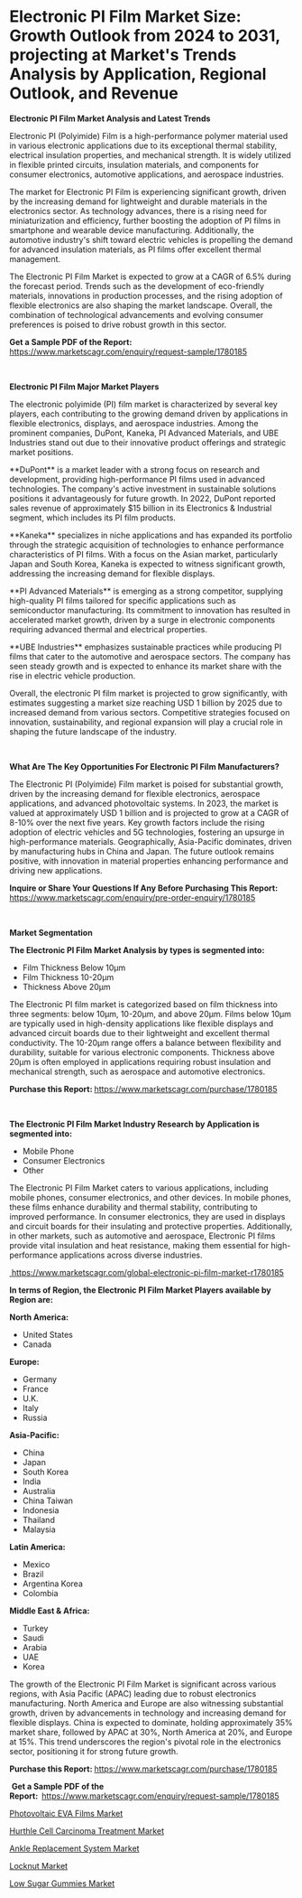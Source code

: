 <p><h1>Electronic PI Film Market Size: Growth Outlook from 2024 to 2031, projecting at Market's Trends Analysis by Application, Regional Outlook, and Revenue</h1></p><p><strong>Electronic PI Film Market Analysis and Latest Trends</strong></p>
<p><p>Electronic PI (Polyimide) Film is a high-performance polymer material used in various electronic applications due to its exceptional thermal stability, electrical insulation properties, and mechanical strength. It is widely utilized in flexible printed circuits, insulation materials, and components for consumer electronics, automotive applications, and aerospace industries.</p><p>The market for Electronic PI Film is experiencing significant growth, driven by the increasing demand for lightweight and durable materials in the electronics sector. As technology advances, there is a rising need for miniaturization and efficiency, further boosting the adoption of PI films in smartphone and wearable device manufacturing. Additionally, the automotive industry's shift toward electric vehicles is propelling the demand for advanced insulation materials, as PI films offer excellent thermal management.</p><p>The Electronic PI Film Market is expected to grow at a CAGR of 6.5% during the forecast period. Trends such as the development of eco-friendly materials, innovations in production processes, and the rising adoption of flexible electronics are also shaping the market landscape. Overall, the combination of technological advancements and evolving consumer preferences is poised to drive robust growth in this sector.</p></p>
<p><strong>Get a Sample PDF of the Report:&nbsp;</strong> <a href="https://www.marketscagr.com/enquiry/request-sample/1780185?utm_campaign=1177&utm_medium=2&utm_source=Github&utm_content=ia&utm_term=09102024&utm_id=electronic-pi-film">https://www.marketscagr.com/enquiry/request-sample/1780185</a></p>
<p>&nbsp;</p>
<p><strong>Electronic PI Film Major Market Players</strong></p>
<p><p>The electronic polyimide (PI) film market is characterized by several key players, each contributing to the growing demand driven by applications in flexible electronics, displays, and aerospace industries. Among the prominent companies, DuPont, Kaneka, PI Advanced Materials, and UBE Industries stand out due to their innovative product offerings and strategic market positions.</p><p>**DuPont** is a market leader with a strong focus on research and development, providing high-performance PI films used in advanced technologies. The company's active investment in sustainable solutions positions it advantageously for future growth. In 2022, DuPont reported sales revenue of approximately $15 billion in its Electronics & Industrial segment, which includes its PI film products.</p><p>**Kaneka** specializes in niche applications and has expanded its portfolio through the strategic acquisition of technologies to enhance performance characteristics of PI films. With a focus on the Asian market, particularly Japan and South Korea, Kaneka is expected to witness significant growth, addressing the increasing demand for flexible displays.</p><p>**PI Advanced Materials** is emerging as a strong competitor, supplying high-quality PI films tailored for specific applications such as semiconductor manufacturing. Its commitment to innovation has resulted in accelerated market growth, driven by a surge in electronic components requiring advanced thermal and electrical properties.</p><p>**UBE Industries** emphasizes sustainable practices while producing PI films that cater to the automotive and aerospace sectors. The company has seen steady growth and is expected to enhance its market share with the rise in electric vehicle production.</p><p>Overall, the electronic PI film market is projected to grow significantly, with estimates suggesting a market size reaching USD 1 billion by 2025 due to increased demand from various sectors. Competitive strategies focused on innovation, sustainability, and regional expansion will play a crucial role in shaping the future landscape of the industry.</p></p>
<p>&nbsp;</p>
<p><strong>What Are The Key Opportunities For Electronic PI Film Manufacturers?</strong></p>
<p><p>The Electronic PI (Polyimide) Film market is poised for substantial growth, driven by the increasing demand for flexible electronics, aerospace applications, and advanced photovoltaic systems. In 2023, the market is valued at approximately USD 1 billion and is projected to grow at a CAGR of 8-10% over the next five years. Key growth factors include the rising adoption of electric vehicles and 5G technologies, fostering an upsurge in high-performance materials. Geographically, Asia-Pacific dominates, driven by manufacturing hubs in China and Japan. The future outlook remains positive, with innovation in material properties enhancing performance and driving new applications.</p></p>
<p><strong>Inquire or Share Your Questions If Any Before Purchasing This Report:</strong> <a href="https://www.marketscagr.com/enquiry/pre-order-enquiry/1780185?utm_campaign=1177&utm_medium=2&utm_source=Github&utm_content=ia&utm_term=09102024&utm_id=electronic-pi-film">https://www.marketscagr.com/enquiry/pre-order-enquiry/1780185</a></p>
<p>&nbsp;</p>
<p><strong>Market Segmentation</strong></p>
<p><strong>The Electronic PI Film Market Analysis by types is segmented into:</strong></p>
<p><ul><li>Film Thickness Below 10μm</li><li>Film Thickness 10-20μm</li><li>Thickness Above 20μm</li></ul></p>
<p><p>The Electronic PI film market is categorized based on film thickness into three segments: below 10μm, 10-20μm, and above 20μm. Films below 10μm are typically used in high-density applications like flexible displays and advanced circuit boards due to their lightweight and excellent thermal conductivity. The 10-20μm range offers a balance between flexibility and durability, suitable for various electronic components. Thickness above 20μm is often employed in applications requiring robust insulation and mechanical strength, such as aerospace and automotive electronics.</p></p>
<p><strong>Purchase this Report:&nbsp;</strong><a href="https://www.marketscagr.com/purchase/1780185?utm_campaign=1177&utm_medium=2&utm_source=Github&utm_content=ia&utm_term=09102024&utm_id=electronic-pi-film">https://www.marketscagr.com/purchase/1780185</a></p>
<p>&nbsp;</p>
<p><strong>The Electronic PI Film Market Industry Research by Application is segmented into:</strong></p>
<p><ul><li>Mobile Phone</li><li>Consumer Electronics</li><li>Other</li></ul></p>
<p><p>The Electronic PI Film Market caters to various applications, including mobile phones, consumer electronics, and other devices. In mobile phones, these films enhance durability and thermal stability, contributing to improved performance. In consumer electronics, they are used in displays and circuit boards for their insulating and protective properties. Additionally, in other markets, such as automotive and aerospace, Electronic PI films provide vital insulation and heat resistance, making them essential for high-performance applications across diverse industries.</p></p>
<p><a href="https://www.marketscagr.com/global-electronic-pi-film-market-r1780185?utm_campaign=1177&utm_medium=2&utm_source=Github&utm_content=ia&utm_term=09102024&utm_id=electronic-pi-film">&nbsp;https://www.marketscagr.com/global-electronic-pi-film-market-r1780185</a></p>
<p><strong>In terms of Region, the Electronic PI Film Market Players available by Region are:</strong></p>
<p>
    <p> <strong> North America: </strong>
        <ul>
            <li>United States</li>
            <li>Canada</li>
        </ul>
        </p> 
    <p> <strong> Europe: </strong>
        <ul>
            <li>Germany</li>
            <li>France</li>
            <li>U.K.</li>
            <li>Italy</li>
            <li>Russia</li>
        </ul>
        </p> 
    <p> <strong> Asia-Pacific: </strong>
        <ul>
            <li>China</li>
            <li>Japan</li>
            <li>South Korea</li>
            <li>India</li>
            <li>Australia</li>
            <li>China Taiwan</li>
            <li>Indonesia</li>
            <li>Thailand</li>
            <li>Malaysia</li>
        </ul>
        </p> 
    <p> <strong> Latin America: </strong>
        <ul>
            <li>Mexico</li>
            <li>Brazil</li>
            <li>Argentina Korea</li>
            <li>Colombia</li>
        </ul>
        </p> 
    <p> <strong> Middle East & Africa: </strong>
        <ul>
            <li>Turkey</li>
            <li>Saudi</li>
            <li>Arabia</li>
            <li>UAE</li>
            <li>Korea</li>
        </ul>
    </p>
    </p>
<p><p>The growth of the Electronic PI Film Market is significant across various regions, with Asia Pacific (APAC) leading due to robust electronics manufacturing. North America and Europe are also witnessing substantial growth, driven by advancements in technology and increasing demand for flexible displays. China is expected to dominate, holding approximately 35% market share, followed by APAC at 30%, North America at 20%, and Europe at 15%. This trend underscores the region's pivotal role in the electronics sector, positioning it for strong future growth.</p></p>
<p><strong>Purchase this Report: </strong><a href="https://www.marketscagr.com/purchase/1780185?utm_campaign=1177&utm_medium=2&utm_source=Github&utm_content=ia&utm_term=09102024&utm_id=electronic-pi-film">https://www.marketscagr.com/purchase/1780185</a></p>
<p>&nbsp;<strong>Get a Sample PDF of the Report:&nbsp;&nbsp;</strong><a href="https://www.marketscagr.com/enquiry/request-sample/1780185?utm_campaign=1177&utm_medium=2&utm_source=Github&utm_content=ia&utm_term=09102024&utm_id=electronic-pi-film">https://www.marketscagr.com/enquiry/request-sample/1780185</a></p>
<p><strong></strong></p>
<p><p><a href="https://github.com/CliffMedina6/Market-Research-Report-List-6/blob/main/photovoltaic-eva-films-market.md?utm_campaign=1177&utm_medium=2&utm_source=Github&utm_content=ia&utm_term=09102024&utm_id=electronic-pi-film">Photovoltaic EVA Films Market</a></p><p><a href="https://www.linkedin.com/pulse/comprehensive-analysis-global-hurthle-cell-carcinoma-6pfje?utm_campaign=1177&utm_medium=2&utm_source=Github&utm_content=ia&utm_term=09102024&utm_id=electronic-pi-film">Hurthle Cell Carcinoma Treatment Market</a></p><p><a href="https://www.linkedin.com/pulse/mapping-ankle-replacement-system-market-trends-challenges-ybkae?utm_campaign=1177&utm_medium=2&utm_source=Github&utm_content=ia&utm_term=09102024&utm_id=electronic-pi-film">Ankle Replacement System Market</a></p><p><a href="https://www.linkedin.com/pulse/market-insights-global-locknut-forecast-innovation-xr1ee?utm_campaign=1177&utm_medium=2&utm_source=Github&utm_content=ia&utm_term=09102024&utm_id=electronic-pi-film">Locknut Market</a></p><p><a href="https://issuu.com/reportprime-2/docs/low-sugar-gummies-market-size-2030._1f389bb78a1298?utm_campaign=1177&utm_medium=2&utm_source=Github&utm_content=ia&utm_term=09102024&utm_id=electronic-pi-film">Low Sugar Gummies Market</a></p></p>